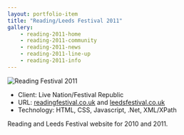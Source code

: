 ```yaml
---
layout: portfolio-item
title: "Reading/Leeds Festival 2011"
gallery:
    - reading-2011-home
    - reading-2011-community
    - reading-2011-news
    - reading-2011-line-up
    - reading-2011-info
---
```


<img alt="Reading Festival 2011" class="main-image" src="/assets/images/portfolio/reading-leeds-2011/reading-2011-home.jpg" />

<ul class="portfolio-item-meta">
    <li>Client: Live Nation/Festival Republic</li>
    <li>URL: <a href="http://readingfestival.co.uk/" target="_blank">readingfestival.co.uk</a> and <a href="http://leedsfestival.co.uk/" target="_blank">leedsfestival.co.uk</a></li>
    <li>Technology: HTML, CSS, Javascript, .Net, XML/XPath</li>
</ul>

Reading and Leeds Festival website for 2010 and 2011.
